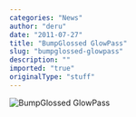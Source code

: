 ```yaml
---
categories: "News"
author: "deru"
date: "2011-07-27"
title: "BumpGlossed GlowPass"
slug: "bumpglossed-glowpass"
description: ""
imported: "true"
originalType: "stuff"
---
```



![BumpGlossed GlowPass](GlowPass.jpg) 



